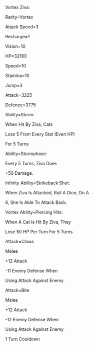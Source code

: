 Vortex Ziva:

Rarity=Vortex

Attack Speed=3

Recharge=1

Vision=10

HP=32160

Speed=10

Stamina=10

Jump=3

Attack=3225

Defence=3775

Ability=Storm:

When Hit By Ziva, Cats

Lose 5 From Every Stat (Even HP)

For 5 Turns

Ability=Stormphase:

Every 5 Turns, Ziva Does

+50 Damage.

Infinity Ability=Strikeback Shot:

When Ziva Is Attacked, Roll A Dice, On A

6, She Is Able To Attack Back.

Vortex Ability=Piercing Hits:

When A Cat Is Hit By Ziva, They

Lose 50 HP Per Turn For 5 Turns.

Attack=Claws

Melee

+12 Attack

-11 Enemy Defense When

Using Attack Against Enemy

Attack=Bite

Melee

+12 Attack

-12 Enemy Defense When

Using Attack Against Enemy

1 Turn Cooldown
